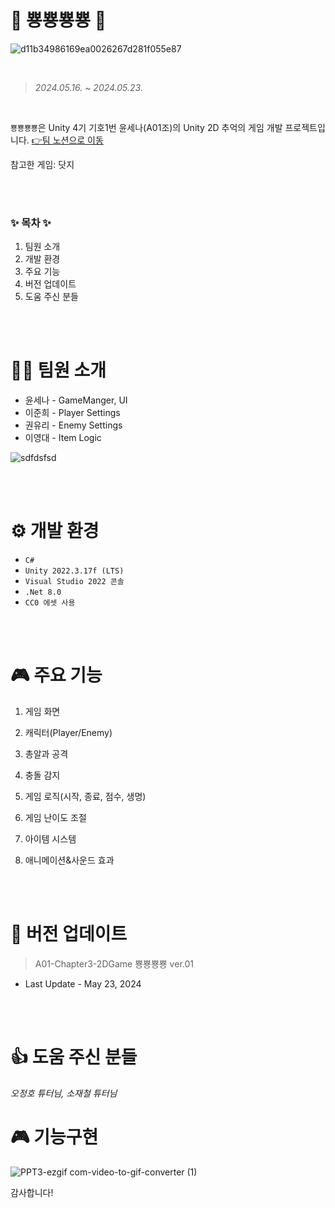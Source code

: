# 🚀 뿅뿅뿅뿅 🚀

![d11b34986169ea0026267d281f055e87](https://github.com/junhee0226/A01-Chapter3-2DGame/assets/167185915/ad290271-a1a0-4780-84da-4231a7b54f95) 

<br/>

> *2024.05.16.  ~  2024.05.23.*

<br/>

``뿅뿅뿅뿅``은 Unity 4기 기호1번 윤세나(A01조)의 Unity 2D 추억의 게임 개발 프로젝트입니다. [👉팀 노션으로 이동](https://www.notion.so/teamsparta/1-0a7d54034aae40ffb8cf2138a9c3d0d8,"Notion")

참고한 게임: 닷지

<br/><br/>

### ✨ 목차 ✨
1. 팀원 소개
2. 개발 환경
3. 주요 기능
4. 버전 업데이트
5. 도움 주신 분들

<br/><br/>

# 🐱‍🏍 팀원 소개
* 윤세나 - GameManger, UI
* 이준희 - Player Settings
* 권유리 - Enemy Settings
* 이영대 - Item Logic

![sdfdsfsd](https://github.com/junhee0226/A01-Chapter3-2DGame/assets/167185915/f9eca6aa-b3a2-46d1-8244-22b419b28def)

<br/><br/>
 
# ⚙ 개발 환경

* ``C#``
* ``Unity 2022.3.17f (LTS)``
* ``Visual Studio 2022 콘솔``
* ``.Net 8.0``
* ``CC0 에셋 사용``

<br/><br/>
 
# 🎮 주요 기능
1. 게임 화면
2. 캐릭터(Player/Enemy)
3. 총알과 공격
4. 충돌 감지
5. 게임 로직(시작, 종료, 점수, 생명)

6. 게임 난이도 조절
7. 아이템 시스템
8. 애니메이션&사운드 효과
   
<br/><br/>

# 💫 버전 업데이트 
> A01-Chapter3-2DGame 뿅뿅뿅뿅 ver.01
* Last Update - May 23, 2024

<br/><br/>

# 👍 도움 주신 분들
*오정호 튜터님, 소재철 튜터님*

# 🎮 기능구현
![PPT3-ezgif com-video-to-gif-converter (1)](https://github.com/junhee0226/A01-Chapter3-2DGame/assets/167046265/f2b02507-d81a-4db2-8d4e-793db848a826)



감사합니다!
